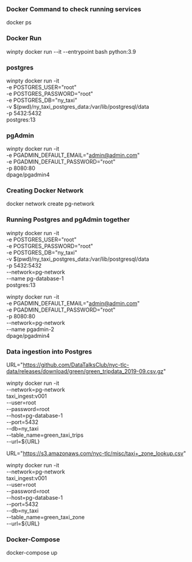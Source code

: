 ### Docker Command to check running services
docker ps

### Docker Run

winpty docker run --it --entrypoint bash python:3.9

### postgres
winpty docker run -it \
    -e POSTGRES_USER="root" \
    -e POSTGRES_PASSWORD="root" \
    -e POSTGRES_DB="ny_taxi" \
    -v $(pwd)/ny_taxi_postgres_data:/var/lib/postgresql/data \
    -p 5432:5432 \
    postgres:13

### pgAdmin
winpty docker run -it \
  -e PGADMIN_DEFAULT_EMAIL="admin@admin.com" \
  -e PGADMIN_DEFAULT_PASSWORD="root" \
  -p 8080:80 \
  dpage/pgadmin4

### Creating Docker Network
docker network create pg-network

### Running Postgres and pgAdmin together
winpty docker run -it \
  -e POSTGRES_USER="root" \
  -e POSTGRES_PASSWORD="root" \
  -e POSTGRES_DB="ny_taxi" \
  -v $(pwd)/ny_taxi_postgres_data:/var/lib/postgresql/data \
  -p 5432:5432 \
  --network=pg-network \
  --name pg-database-1 \
  postgres:13

  winpty docker run -it \
  -e PGADMIN_DEFAULT_EMAIL="admin@admin.com" \
  -e PGADMIN_DEFAULT_PASSWORD="root" \
  -p 8080:80 \
  --network=pg-network \
  --name pgadmin-2 \
  dpage/pgadmin4


### Data ingestion into Postgres

URL="https://github.com/DataTalksClub/nyc-tlc-data/releases/download/green/green_tripdata_2019-09.csv.gz"

winpty docker run -it \
  --network=pg-network \
  taxi_ingest:v001 \
    --user=root \
    --password=root \
    --host=pg-database-1 \
    --port=5432 \
    --db=ny_taxi \
    --table_name=green_taxi_trips \
    --url=${URL}

URL="https://s3.amazonaws.com/nyc-tlc/misc/taxi+_zone_lookup.csv"

winpty docker run -it \
  --network=pg-network \
  taxi_ingest:v001 \
    --user=root \
    --password=root \
    --host=pg-database-1 \
    --port=5432 \
    --db=ny_taxi \
    --table_name=green_taxi_zone \
    --url=${URL}

 ### Docker-Compose 
  docker-compose up
